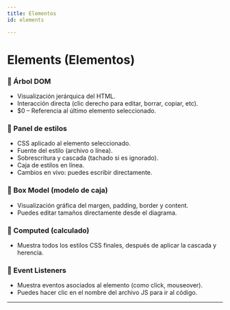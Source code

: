 ```yaml
---
title: Elementos
id: elements

---
```


# Elements (Elementos)

### 🔹 Árbol DOM
- Visualización jerárquica del HTML.
- Interacción directa (clic derecho para editar, borrar, copiar, etc).
- $0 – Referencia al último elemento seleccionado.

### 🔹 Panel de estilos
- CSS aplicado al elemento seleccionado.
- Fuente del estilo (archivo o línea).
- Sobrescritura y cascada (tachado si es ignorado).
- Caja de estilos en línea.
- Cambios en vivo: puedes escribir directamente.

### 🔹 Box Model (modelo de caja)
- Visualización gráfica del margen, padding, border y content.
- Puedes editar tamaños directamente desde el diagrama.

### 🔹 Computed (calculado)
- Muestra todos los estilos CSS finales, después de aplicar la cascada y herencia.

### 🔹 Event Listeners
- Muestra eventos asociados al elemento (como click, mouseover).
- Puedes hacer clic en el nombre del archivo JS para ir al código.

---
